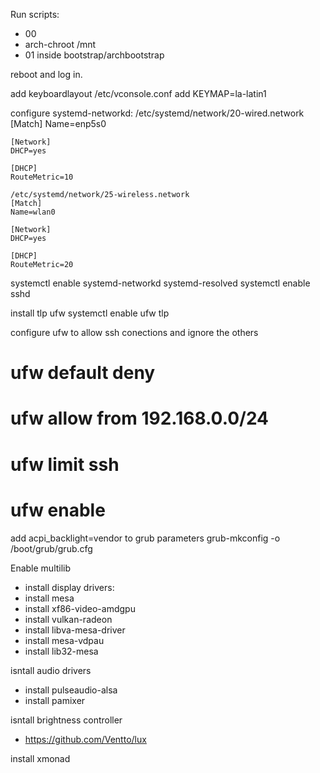 Run scripts:
- 00
- arch-chroot /mnt
- 01 inside bootstrap/archbootstrap

reboot and log in.

add keyboardlayout
/etc/vconsole.conf add KEYMAP=la-latin1

configure systemd-networkd:
    /etc/systemd/network/20-wired.network
    [Match]
    Name=enp5s0

    [Network]
    DHCP=yes

    [DHCP]
    RouteMetric=10

    /etc/systemd/network/25-wireless.network
    [Match]
    Name=wlan0

    [Network]
    DHCP=yes

    [DHCP]
    RouteMetric=20

systemctl enable systemd-networkd systemd-resolved
systemctl enable sshd

install tlp ufw
systemctl enable ufw tlp

configure ufw to allow ssh conections and ignore the others
# ufw default deny
# ufw allow from 192.168.0.0/24
# ufw limit ssh
# ufw enable


add acpi_backlight=vendor to grub parameters
grub-mkconfig -o /boot/grub/grub.cfg

Enable multilib

- install display drivers:
- install mesa
- install xf86-video-amdgpu
- install vulkan-radeon
- install libva-mesa-driver
- install mesa-vdpau
- install lib32-mesa


isntall audio drivers
- install pulseaudio-alsa
- install pamixer

isntall brightness controller
- https://github.com/Ventto/lux

install xmonad

